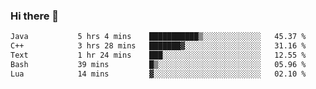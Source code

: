 ### Hi there 🌱
<!--START_SECTION:waka-->

```txt
Java           5 hrs 4 mins    ███████████▒░░░░░░░░░░░░░   45.37 %
C++            3 hrs 28 mins   ███████▓░░░░░░░░░░░░░░░░░   31.16 %
Text           1 hr 24 mins    ███░░░░░░░░░░░░░░░░░░░░░░   12.55 %
Bash           39 mins         █▒░░░░░░░░░░░░░░░░░░░░░░░   05.96 %
Lua            14 mins         ▓░░░░░░░░░░░░░░░░░░░░░░░░   02.10 %
```

<!--END_SECTION:waka-->
<!--
**Dieg0raf/Dieg0raf** is a ✨ _special_ ✨ repository because its `README.md` (this file) appears on your GitHub profile.

Here are some ideas to get you started:

- 🔭 I’m currently working on ...
- 🌱 I’m currently learning ...
- 👯 I’m looking to collaborate on ...
- 🤔 I’m looking for help with ...
- 💬 Ask me about ...
- 📫 How to reach me: ...
- 😄 Pronouns: ...
- ⚡ Fun fact: ...
-->
